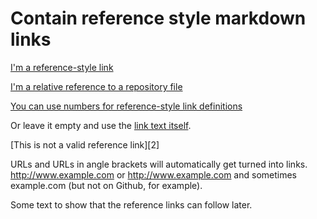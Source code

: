 # Contain reference style markdown links

[I'm a reference-style link][Arbitrary case-insensitive reference text]

[I'm a relative reference to a repository file](./many_links.md)

[You can use numbers for reference-style link definitions][1]

Or leave it empty and use the [link text itself].

[This is not a valid reference link][2]

URLs and URLs in angle brackets will automatically get turned into links. 
http://www.example.com or <http://www.example.com> and sometimes 
example.com (but not on Github, for example).

Some text to show that the reference links can follow later.

[arbitrary case-insensitive reference text]: https://www.mozilla.org
[1]: http://slashdot.org
[link text itself]: http://www.reddit.com
